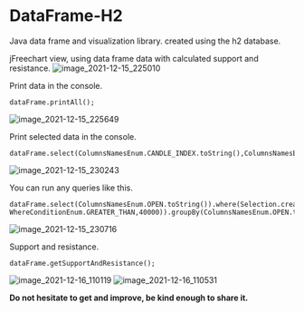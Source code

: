 
# DataFrame-H2
Java data frame and visualization library. created using the h2 database.

jFreechart view, using data frame data with calculated support and resistance.
![image_2021-12-15_225010](https://user-images.githubusercontent.com/35126851/146234116-1172e53c-9866-46c2-b62c-6096fd5d186b.png)

Print data in the console.
```
dataFrame.printAll();
```
![image_2021-12-15_225649](https://user-images.githubusercontent.com/35126851/146235192-e94f13fe-13b9-4889-b384-f84d41a1817f.png)

Print selected data in the console.
```
dataFrame.select(ColumnsNamesEnum.CANDLE_INDEX.toString(),ColumnsNamesEnum.DATE_AND_TIME.toString(),ColumnsNamesEnum.OPEN.toString()).printAll();
```
![image_2021-12-15_230243](https://user-images.githubusercontent.com/35126851/146236194-665279f5-9640-45ba-b766-5c548eb58306.png)

You can run any queries like this.
```
dataFrame.select(ColumnsNamesEnum.OPEN.toString()).where(Selection.create(ColumnsNamesEnum.OPEN.toString(), WhereConditionEnum.GREATER_THAN,40000)).groupBy(ColumnsNamesEnum.OPEN.toString()).executeForData();
```
![image_2021-12-15_230716](https://user-images.githubusercontent.com/35126851/146236801-182f1f35-5d98-42ff-bf80-2a9657aa2baa.png)

Support and resistance.
```
dataFrame.getSupportAndResistance();
```
![image_2021-12-16_110119](https://user-images.githubusercontent.com/35126851/146313779-b1b4ce58-38ac-4262-94d4-4ed98a350599.png)
![image_2021-12-16_110531](https://user-images.githubusercontent.com/35126851/146314196-2c2092f4-b47e-4ae8-94dd-8d254d6dd14f.png)


**Do not hesitate to get and improve, be kind enough to share it.**
